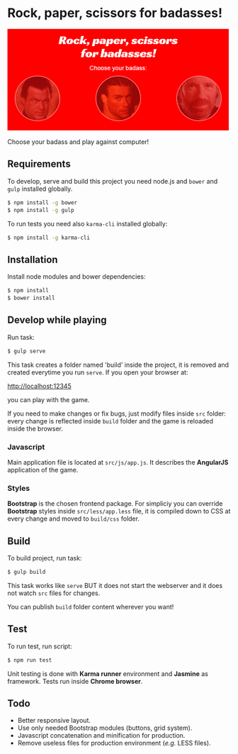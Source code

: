 # Rock, paper, scissors for badasses!

![Badasses!](src/img/hero.png "Badasses!")

Choose your badass and play against computer!

## Requirements
To develop, serve and build this project you need node.js and `bower` and `gulp` installed globally.

```bash
$ npm install -g bower
$ npm install -g gulp
```

To run tests you need also `karma-cli` installed globally:

```bash
$ npm install -g karma-cli
```

## Installation

Install node modules and bower dependencies:

```bash
$ npm install
$ bower install
```

## Develop while playing

Run task:

```bash
$ gulp serve
```

This task creates a folder named 'build' inside the project, it is removed and created everytime you run `serve`. If you open your browser at:

[http://localhost:12345](http://localhost:12345)

you can play with the game.

If you need to make changes or fix bugs, just modify files inside `src` folder: every change is reflected inside `build` folder and the game is reloaded inside the browser.

### Javascript

Main application file is located at `src/js/app.js`. It describes the **AngularJS** application of the game.

### Styles

**Bootstrap** is the chosen frontend package. For simpliciy you can override **Bootstrap** styles inside `src/less/app.less` file, it is compiled down to CSS at every change and moved to `build/css` folder.

## Build

To build project, run task:

```bash
$ gulp build
```

This task works like `serve` BUT it does not start the webserver and it does not watch `src` files for changes.

You can publish `build` folder content wherever you want!

## Test

To run test, run script:

```bash
$ npm run test
```

Unit testing is done with **Karma runner** environment and **Jasmine** as framework. Tests run inside **Chrome browser**.

## Todo

- Better responsive layout.
- Use only needed Bootstrap modules (buttons, grid system).
- Javascript concatenation and minification for production.
- Remove useless files for production environment (_e.g._ LESS files).
